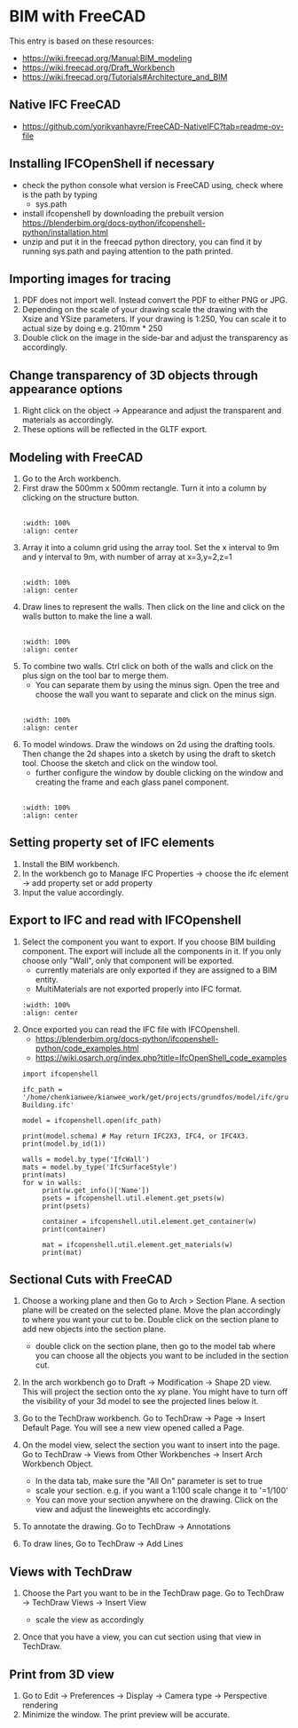 # BIM with FreeCAD
This entry is based on these resources:
- https://wiki.freecad.org/Manual:BIM_modeling
- https://wiki.freecad.org/Draft_Workbench
- https://wiki.freecad.org/Tutorials#Architecture_and_BIM

## Native IFC FreeCAD
- https://github.com/yorikvanhavre/FreeCAD-NativeIFC?tab=readme-ov-file

## Installing IFCOpenShell if necessary
- check the python console what version is FreeCAD using, check where is the path by typing
    - sys.path
- install ifcopenshell by downloading the prebuilt version https://blenderbim.org/docs-python/ifcopenshell-python/installation.html
- unzip and put it in the freecad python directory, you can find it by running sys.path and paying attention to the path printed.

## Importing images for tracing
1. PDF does not import well. Instead convert the PDF to either PNG or JPG.
2. Depending on the scale of your drawing scale the drawing with the Xsize and YSize parameters. If your drawing is 1:250, You can scale it to actual size by doing e.g. 210mm * 250
3. Double click on the image in the side-bar and adjust the transparency as accordingly.

## Change transparency of 3D objects through appearance options
1. Right click on the object -> Appearance and adjust the transparent and materials as accordingly.
2. These options will be reflected in the GLTF export.

## Modeling with FreeCAD
1. Go to the Arch workbench.
2. First draw the 500mm x 500mm rectangle. Turn it into a column by clicking on the structure button.
    <br/><br/>
    ```{image} ../../_static/freecad_bim/freecad_bim1.jpg
    :width: 100%
    :align: center
    ```
3. Array it into a column grid using the array tool. Set the x interval to 9m and y interval to 9m, with number of array at x=3,y=2,z=1
    <br/><br/>
    ```{image} ../../_static/freecad_bim/freecad_bim2.jpg
    :width: 100%
    :align: center
    ```
4. Draw lines to represent the walls. Then click on the line and click on the walls button to make the line a wall.
    <br/><br/>
    ```{image} ../../_static/freecad_bim/freecad_bim3.jpg
    :width: 100%
    :align: center
    ```
5. To combine two walls. Ctrl click on both of the walls and click on the plus sign on the tool bar to merge them. 
    - You can separate them by using the minus sign. Open the tree and choose the wall you want to separate and click on the minus sign.
    <br/><br/>
    ```{image} ../../_static/freecad_bim/freecad_bim4.jpg
    :width: 100%
    :align: center
    ```
6. To model windows. Draw the windows on 2d using the drafting tools. Then change the 2d shapes into a sketch by using the draft to sketch tool. Choose the sketch and click on the window tool.
    - further configure the window by double clicking on the window and creating the frame and each glass panel component.
    <br/><br/>
    ```{image} ../../_static/freecad_bim/freecad_bim5.jpg
    :width: 100%
    :align: center
    ```
## Setting property set of IFC elements
1. Install the BIM workbench.
2. In the workbench go to Manage IFC Properties -> choose the ifc element -> add property set or add property
3. Input the value accordingly.

## Export to IFC and read with IFCOpenshell
1. Select the component you want to export. If you choose BIM building component. The export will include all the components in it. If you only choose only "Wall", only that component will be exported.
    - currently materials are only exported if they are assigned to a BIM entity.
    - MultiMaterials are not exported properly into IFC format.
    ```{image} ../../_static/freecad_bim/freecad_bim6.jpg
    :width: 100%
    :align: center
    ```
2. Once exported you can read the IFC file with IFCOpenshell.
    - https://blenderbim.org/docs-python/ifcopenshell-python/code_examples.html
    - https://wiki.osarch.org/index.php?title=IfcOpenShell_code_examples
    ```
    import ifcopenshell

    ifc_path = '/home/chenkianwee/kianwee_work/get/projects/grundfos/model/ifc/grundfos-Building.ifc'

    model = ifcopenshell.open(ifc_path)

    print(model.schema) # May return IFC2X3, IFC4, or IFC4X3.
    print(model.by_id(1))

    walls = model.by_type('IfcWall')
    mats = model.by_type('IfcSurfaceStyle')
    print(mats)
    for w in walls:
         print(w.get_info()['Name'])
         psets = ifcopenshell.util.element.get_psets(w)
         print(psets)

         container = ifcopenshell.util.element.get_container(w)
         print(container)

         mat = ifcopenshell.util.element.get_materials(w)
         print(mat)
    ```
## Sectional Cuts with FreeCAD
1. Choose a working plane and then Go to Arch > Section Plane. A section plane will be created on the selected plane. Move the plan accordingly to where you want your cut to be. Double click on the section plane to add new objects into the section plane. 
    - double click on the section plane, then go to the model tab where you can choose all the objects you want to be included in the section cut.

2. In the arch workbench go to Draft -> Modification -> Shape 2D view. This will project the section onto the xy plane. You might have to turn off the visibility of your 3d model to see the projected lines below it.

3. Go to the TechDraw workbench. Go to TechDraw -> Page -> Insert Default Page. You will see a new view opened called a Page.

4. On the model view, select the section you want to insert into the page. Go to TechDraw -> Views from Other Workbenches -> Insert Arch Workbench Object. 
    - In the data tab, make sure the "All On" parameter is set to true
    - scale your section. e.g. if you want a 1:100 scale change it to '=1/100'
    - You can move your section anywhere on the drawing. Click on the view and adjust the lineweights etc accordingly.

5. To annotate the drawing. Go to TechDraw -> Annotations
6. To draw lines, Go to TechDraw -> Add Lines 

## Views with TechDraw
1. Choose the Part you want to be in the TechDraw page. Go to TechDraw -> TechDraw Views -> Insert View
    - scale the view as accordingly

2. Once that you have a view, you can cut section using that view in TechDraw.

## Print from 3D view
1. Go to Edit -> Preferences -> Display -> Camera type -> Perspective rendering
2. Minimize the window. The print preview will be accurate.

